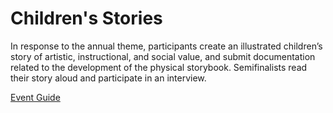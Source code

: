# Children's Stories

In response to the annual theme, participants create an illustrated children’s story of artistic, instructional, and social value,
and submit documentation related to the development of the
physical storybook. Semifinalists read their story aloud and
participate in an interview.

[Event Guide](https://lwsd.sharepoint.com/:b:/r/sites/GR-JHS-TechnologyStudentAssociation-SCA/Shared%20Documents/23-24/Competition/Event%20Guides/HS%20-%20Childrens%20Stories.pdf)
